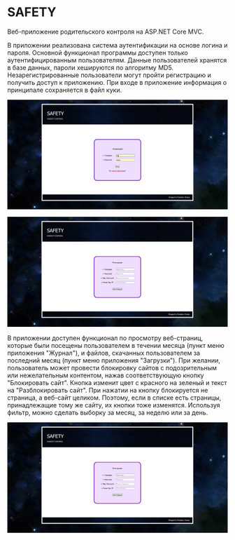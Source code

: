 # SAFETY

Веб-приложение родительского контроля на ASP.NET Core MVC. 

В приложении реализована система аутентификации на основе логина и пароля. Основной функционал программы доступен только аутентифицированным пользователям. Данные пользователей хранятся в базе данных, пароли хешируются по алгоритму MD5. Незарегистрированные пользователи могут пройти регистрацию и получить доступ к приложению. При входе в приложение информация о принципале сохраняется в файл куки.  

![1](https://github.com/Presstomsk/Web_Parent_Control/blob/master/jpg/Auth.jpg)

![2](https://github.com/Presstomsk/Web_Parent_Control/blob/master/jpg/Registration.jpg)

В приложении доступен функционал по просмотру веб-страниц, которые были посещены пользователем в течении месяца (пункт меню приложения "Журнал"), и файлов, скачанных пользователем за последний месяц (пункт меню приложения "Загрузки"). При желании, пользователь может провести блокировку сайтов с подозрительным или нежелательным контентом, нажав соответствующую кнопку "Блокировать сайт". Кнопка изменит цвет c красного на зеленый и текст на "Разблокировать сайт". При нажатии на кнопку блокируется не страница, а веб-сайт целиком. Поэтому, если в списке есть страницы, принадлежащие тому же сайту, их кнопки тоже изменятся. Используя фильтр, можно сделать выборку за месяц, за неделю или за день. 

![3](https://github.com/Presstomsk/Web_Parent_Control/blob/master/jpg/Registration.jpg)
